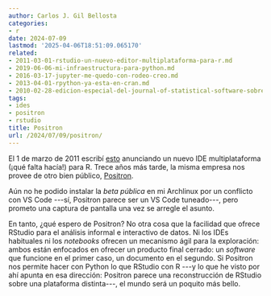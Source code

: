 ```yaml
---
author: Carlos J. Gil Bellosta
categories:
- r
date: 2024-07-09
lastmod: '2025-04-06T18:51:09.065170'
related:
- 2011-03-01-rstudio-un-nuevo-editor-multiplataforma-para-r.md
- 2019-06-06-mi-infraestructura-para-python.md
- 2016-03-17-jupyter-me-quedo-con-rodeo-creo.md
- 2013-04-01-rpython-ya-esta-en-cran.md
- 2010-02-28-edicion-especial-del-journal-of-statistical-software-sobre-guis-para-r.md
tags:
- ides
- positron
- rstudio
title: Positron
url: /2024/07/09/positron/
---
```


El 1 de marzo de 2011 escribí
[esto](/2011/03/01/rstudio-un-nuevo-editor-multiplataforma-para-r/)
anunciando un nuevo IDE multiplataforma (¡qué falta hacía!) para R. Trece años más tarde, la misma empresa nos provee de otro bien público, [Positron](https://www.appsilon.com/post/introducing-positron).

Aún no he podido instalar la _beta pública_ en mi Archlinux por un conflicto con VS Code ---sí, Positron parece ser un VS Code tuneado---, pero prometo una captura de pantalla una vez se arregle el asunto.

En tanto, ¿qué espero de Positron? No otra cosa que la facilidad que ofrece RStudio para el análisis informal e interactivo de datos. Ni los IDEs habituales ni los _notebooks_ ofrecen un mecanismo ágil para la exploración: ambos están enfocados en ofrecer un producto final cerrado: un _software_ que funcione en el primer caso, un documento en el segundo. Si Positron nos permite hacer con Python lo que RStudio con R ---y lo que he visto por ahí apunta en esa dirección: Positron parece una reconstrucción de RStudio sobre una plataforma distinta---, el mundo será un poquito más bello.